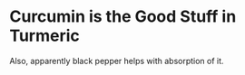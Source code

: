 # Curcumin is the Good Stuff in Turmeric

Also, apparently black pepper helps with absorption of it.
